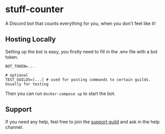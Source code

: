 # stuff-counter

A Discord bot that counts everything for you, when you don't feel like it!


## Hosting Locally

Setting up the bot is easy, you firstly need to fill in the .env file with a bot token.

```
BOT_TOKEN=...

# optional
TEST_GUILDS=[...] # used for posting commands to certain guilds. Usually for testing
```

Then you can run `docker-compose up` to start the bot.

## Support

If you need any help, feel free to join the [support guild](https://discord.gg/EgfTxdy8S4) and ask in the help channel.
